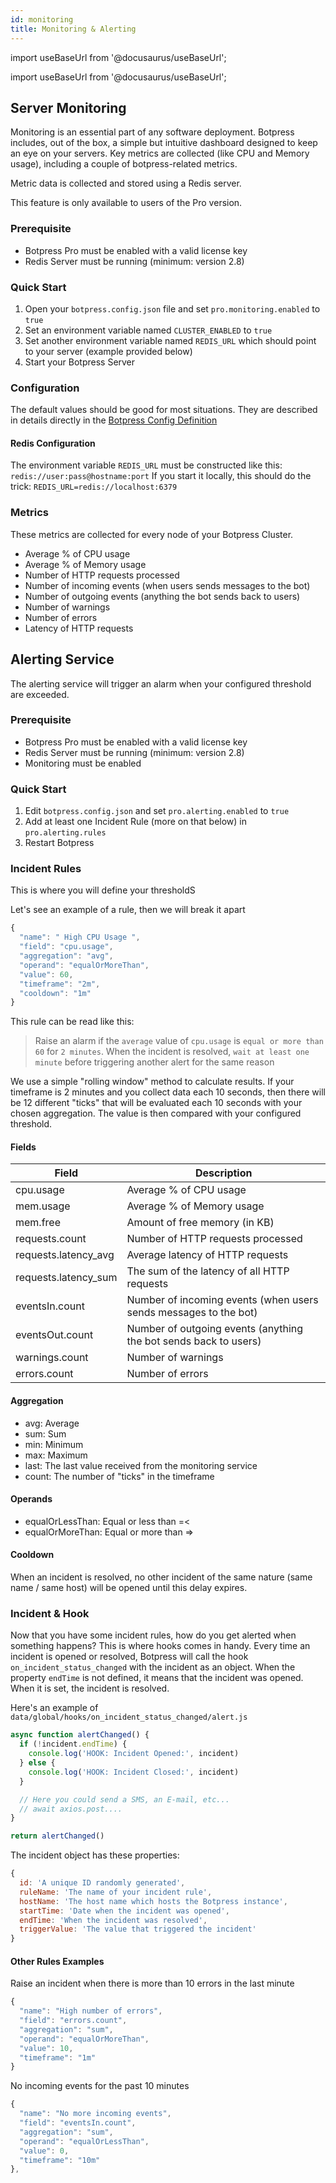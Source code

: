 ```yaml
---
id: monitoring
title: Monitoring & Alerting
---
```


import useBaseUrl from '@docusaurus/useBaseUrl';

import useBaseUrl from '@docusaurus/useBaseUrl';

## Server Monitoring

Monitoring is an essential part of any software deployment. Botpress includes, out of the box, a simple but intuitive dashboard
designed to keep an eye on your servers. Key metrics are collected (like CPU and Memory usage), including a couple of botpress-related metrics.

Metric data is collected and stored using a Redis server.

This feature is only available to users of the Pro version.

### Prerequisite

- Botpress Pro must be enabled with a valid license key
- Redis Server must be running (minimum: version 2.8)

### Quick Start

1. Open your `botpress.config.json` file and set `pro.monitoring.enabled` to `true`
2. Set an environment variable named `CLUSTER_ENABLED` to `true`
3. Set another environment variable named `REDIS_URL` which should point to your server (example provided below)
4. Start your Botpress Server

### Configuration

The default values should be good for most situations. They are described in details directly in the [Botpress Config Definition](https://github.com/botpress/botpress/blob/master/src/bp/core/config/botpress.config.ts)

#### Redis Configuration

The environment variable `REDIS_URL` must be constructed like this: `redis://user:pass@hostname:port`
If you start it locally, this should do the trick: `REDIS_URL=redis://localhost:6379`

### Metrics

These metrics are collected for every node of your Botpress Cluster.

- Average % of CPU usage
- Average % of Memory usage
- Number of HTTP requests processed
- Number of incoming events (when users sends messages to the bot)
- Number of outgoing events (anything the bot sends back to users)
- Number of warnings
- Number of errors
- Latency of HTTP requests

## Alerting Service

The alerting service will trigger an alarm when your configured threshold are exceeded.

### Prerequisite

- Botpress Pro must be enabled with a valid license key
- Redis Server must be running (minimum: version 2.8)
- Monitoring must be enabled

### Quick Start

1. Edit `botpress.config.json` and set `pro.alerting.enabled` to `true`
2. Add at least one Incident Rule (more on that below) in `pro.alerting.rules`
3. Restart Botpress

### Incident Rules

This is where you will define your thresholdS

Let's see an example of a rule, then we will break it apart

```js
{
  "name": " High CPU Usage ",
  "field": "cpu.usage",
  "aggregation": "avg",
  "operand": "equalOrMoreThan",
  "value": 60,
  "timeframe": "2m",
  "cooldown": "1m"
}
```

This rule can be read like this:

> Raise an alarm if the `average` value of `cpu.usage` is `equal or more than` `60` for `2 minutes`.
> When the incident is resolved, `wait at least one minute` before triggering another alert for the same reason

We use a simple "rolling window" method to calculate results. If your timeframe is 2 minutes and you collect data each 10 seconds, then there will be 12 different "ticks" that will be evaluated each 10 seconds with your chosen aggregation. The value is then compared with your configured threshold.

#### Fields

| Field                | Description                                                      |
| -------------------- | ---------------------------------------------------------------- |
| cpu.usage            | Average % of CPU usage                                           |
| mem.usage            | Average % of Memory usage                                        |
| mem.free             | Amount of free memory (in KB)                                    |
| requests.count       | Number of HTTP requests processed                                |
| requests.latency_avg | Average latency of HTTP requests                                 |
| requests.latency_sum | The sum of the latency of all HTTP requests                      |
| eventsIn.count       | Number of incoming events (when users sends messages to the bot) |
| eventsOut.count      | Number of outgoing events (anything the bot sends back to users) |
| warnings.count       | Number of warnings                                               |
| errors.count         | Number of errors                                                 |

#### Aggregation

- avg: Average
- sum: Sum
- min: Minimum
- max: Maximum
- last: The last value received from the monitoring service
- count: The number of "ticks" in the timeframe

#### Operands

- equalOrLessThan: Equal or less than =<
- equalOrMoreThan: Equal or more than =>

#### Cooldown

When an incident is resolved, no other incident of the same nature (same name / same host) will be opened until this delay expires.

### Incident & Hook

Now that you have some incident rules, how do you get alerted when something happens? This is where hooks comes in handy. Every time an incident is opened or resolved, Botpress will call the hook `on_incident_status_changed` with the incident as an object. When the property `endTime` is not defined, it means that the incident was opened. When it is set, the incident is resolved.

Here's an example of `data/global/hooks/on_incident_status_changed/alert.js`

```js
async function alertChanged() {
  if (!incident.endTime) {
    console.log('HOOK: Incident Opened:', incident)
  } else {
    console.log('HOOK: Incident Closed:', incident)
  }

  // Here you could send a SMS, an E-mail, etc...
  // await axios.post....
}

return alertChanged()
```

The incident object has these properties:

```js
{
  id: 'A unique ID randomly generated',
  ruleName: 'The name of your incident rule',
  hostName: 'The host name which hosts the Botpress instance',
  startTime: 'Date when the incident was opened',
  endTime: 'When the incident was resolved',
  triggerValue: 'The value that triggered the incident'
}
```

#### Other Rules Examples

Raise an incident when there is more than 10 errors in the last minute

```js
{
  "name": "High number of errors",
  "field": "errors.count",
  "aggregation": "sum",
  "operand": "equalOrMoreThan",
  "value": 10,
  "timeframe": "1m"
}
```

No incoming events for the past 10 minutes

```js
{
  "name": "No more incoming events",
  "field": "eventsIn.count",
  "aggregation": "sum",
  "operand": "equalOrLessThan",
  "value": 0,
  "timeframe": "10m"
},
```
